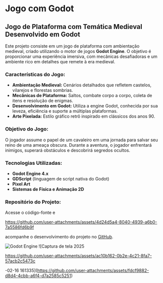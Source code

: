 # Jogo com Godot

## Jogo de Plataforma com Temática Medieval Desenvolvido em Godot

Este projeto consiste em um jogo de plataforma com ambientação medieval, criado utilizando o motor de jogos **Godot Engine**. O objetivo é proporcionar uma experiência imersiva, com mecânicas desafiadoras e um ambiente rico em detalhes que remete à era medieval.

### Características do Jogo:

- **Ambientação Medieval:** Cenários detalhados que refletem castelos, vilarejos e florestas sombrias.
- **Mecânicas de Plataforma:** Saltos, combate corpo a corpo, coleta de itens e resolução de enigmas.
- **Desenvolvimento em Godot:** Utiliza a engine Godot, conhecida por sua leveza, eficiência e suporte a múltiplas plataformas.
- **Arte Pixelada:** Estilo gráfico retrô inspirado em clássicos dos anos 90.

### Objetivo do Jogo:

O jogador assume o papel de um cavaleiro em uma jornada para salvar seu reino de uma ameaça obscura. Durante a aventura, o jogador enfrentará inimigos, superará obstáculos e descobrirá segredos ocultos.

### Tecnologias Utilizadas:

- **Godot Engine 4.x**
- **GDScript** (linguagem de script nativa do Godot)
- **Pixel Art**
- **Sistemas de Física e Animação 2D**

### Repositório do Projeto:

Acesse o código-fonte e

https://github.com/user-attachments/assets/4d24d5a4-8040-4939-a6b0-7a5586fd6b9f

 acompanhe o desenvolvimento do projeto no [GitHub](https://github.com/user-attachments/assets/822ad5ac-36d6-4f77-9c9c-06ea4bb33c40).

![Godot Engine](https://upload.wikimedia.org/wikipedia/commons/6/6a/Godot_icon.svg)
![Captura de tela 2025

https://github.com/user-attachments/assets/ac10b162-0b2e-4c21-8fa7-57acb2c5473c

-02-16 161335](https://github.com/user-attachments/assets/fdcf9882-d8d4-4cbb-a6f4-d7a2585c5251)

